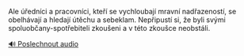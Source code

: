 
Ale úředníci a pracovníci, kteří se vychloubají mravní nadřazeností, se obelhávají a hledají útěchu a sebeklam. Nepřipustí si, že byli svými spoluobčany-spotřebiteli zkoušeni a v této zkoušce neobstáli.

[🔊 Poslechnout audio](/data/7-paragraphs/audio/chapter_62/para_008-Ale-ednci-a-pracovnci-kte-se-vychloubaj-mr.mp3)
